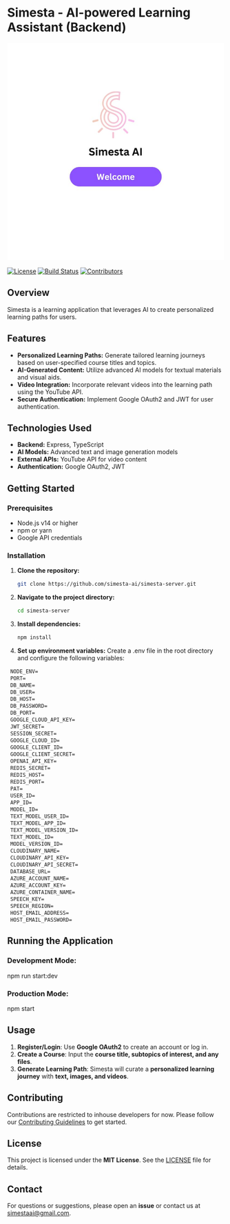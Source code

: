 # Simesta - AI-powered Learning Assistant (Backend)

![Simesta Logo](/simestaw.jpeg)

[![License](https://img.shields.io/badge/license-MIT-blue.svg)](LICENSE)
[![Build Status](https://github.com/simesta-ai/simesta-server/actions/workflows/build.yml/badge.svg)](https://github.com/simesta-ai/simesta-server/actions)
[![Contributors](https://img.shields.io/github/contributors/simesta-ai/simesta-server.svg)](https://github.com/simesta-ai/simesta-server/graphs/contributors)

## Overview

Simesta is a learning application that leverages AI to create personalized learning paths for users.

## Features

- **Personalized Learning Paths:** Generate tailored learning journeys based on user-specified course titles and topics.
- **AI-Generated Content:** Utilize advanced AI models for textual materials and visual aids.
- **Video Integration:** Incorporate relevant videos into the learning path using the YouTube API.
- **Secure Authentication:** Implement Google OAuth2 and JWT for user authentication.

## Technologies Used

- **Backend:** Express, TypeScript
- **AI Models:** Advanced text and image generation models
- **External APIs:** YouTube API for video content
- **Authentication:** Google OAuth2, JWT

## Getting Started

### Prerequisites

- Node.js v14 or higher
- npm or yarn
- Google API credentials

### Installation

1. **Clone the repository:**
   ```bash
   git clone https://github.com/simesta-ai/simesta-server.git
   ```

2. **Navigate to the project directory:**
   ```bash
   cd simesta-server
   ```

3. **Install dependencies:**
   ```bash
   npm install
   ```
4. **Set up environment variables:**
   Create a .env file in the root directory and configure the following variables:

  ```env
   NODE_ENV=
   PORT=
   DB_NAME=
   DB_USER=
   DB_HOST=
   DB_PASSWORD=
   DB_PORT=
   GOOGLE_CLOUD_API_KEY=
   JWT_SECRET=
   SESSION_SECRET=
   GOOGLE_CLOUD_ID=
   GOOGLE_CLIENT_ID=
   GOOGLE_CLIENT_SECRET=
   OPENAI_API_KEY=
   REDIS_SECRET=
   REDIS_HOST=
   REDIS_PORT=
   PAT=
   USER_ID=
   APP_ID=
   MODEL_ID=
   TEXT_MODEL_USER_ID=
   TEXT_MODEL_APP_ID=
   TEXT_MODEL_VERSION_ID=
   TEXT_MODEL_ID=
   MODEL_VERSION_ID=
   CLOUDINARY_NAME=
   CLOUDINARY_API_KEY=
   CLOUDINARY_API_SECRET=
   DATABASE_URL=
   AZURE_ACCOUNT_NAME=
   AZURE_ACCOUNT_KEY=
   AZURE_CONTAINER_NAME=
   SPEECH_KEY=
   SPEECH_REGION=
   HOST_EMAIL_ADDRESS=
   HOST_EMAIL_PASSWORD=
  ```


## Running the Application

### Development Mode:
npm run start:dev

### Production Mode:
npm start


## Usage

1. **Register/Login**: Use **Google OAuth2** to create an account or log in.  
2. **Create a Course**: Input the **course title, subtopics of interest, and any files**.  
3. **Generate Learning Path**: Simesta will curate a **personalized learning journey** with **text, images, and videos**.  

## Contributing

Contributions are restricted to inhouse developers for now. Please follow our [Contributing Guidelines](CONTRIBUTING.md) to get started.

## License

This project is licensed under the **MIT License**. See the [LICENSE](LICENSE) file for details.

## Contact

For questions or suggestions, please open an **issue** or contact us at [simestaai@gmail.com](mailto:simestaai@gmail.com).
